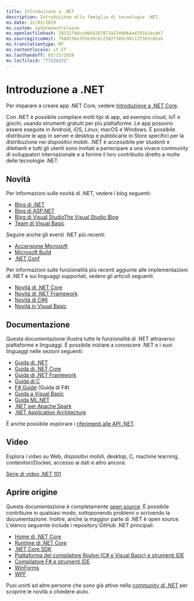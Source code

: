 ```yaml
---
title: Introduzione a .NET
description: Introduzione alla famiglia di tecnologie .NET.
ms.date: 12/03/2019
ms.custom: updateeachrelease
ms.openlocfilehash: 20332f4dcc0664287873a27e0064a4765b1ecde7
ms.sourcegitcommit: 7588136e355e10cbc2582f389c90c127363c02a5
ms.translationtype: MT
ms.contentlocale: it-IT
ms.lasthandoff: 03/15/2020
ms.locfileid: "77124221"
---
```

# <a name="welcome-to-net"></a>Introduzione a .NET

Per imparare a creare app .NET Core, vedere [Introduzione a .NET Core](core/get-started.md).

Con .NET è possibile compilare molti tipi di app, ad esempio cloud, IoT e giochi, usando strumenti gratuiti per più piattaforme. Le app possono essere eseguite in Android, iOS, Linux, macOS e Windows. È possibile distribuire le app in server e desktop e pubblicarle in Store specifici per la distribuzione nei dispositivi mobili. .NET è accessibile per studenti e dilettanti e tutti gli utenti sono invitati a partecipare a una vivace community di sviluppatori internazionale e a fornire il loro contribuito diretto a molte delle tecnologie .NET.

## <a name="news"></a>Novità

Per informazioni sulle novità di .NET, vedere i blog seguenti:

- [Blog di .NET](https://devblogs.microsoft.com/dotnet/)
- [Blog di ASP.NET](https://devblogs.microsoft.com/aspnet/)
- [Blog di Visual StudioThe Visual Studio Blog](https://devblogs.microsoft.com/visualstudio/)
- [Team di Visual Basic](https://devblogs.microsoft.com/vbteam/)

Seguire anche gli eventi .NET più recenti:

- [Accensione Microsoft](https://www.microsoft.com/ignite)
- [Microsoft Build](https://www.microsoft.com/build)
- [.NET Conf](https://www.dotnetconf.net/)

Per informazioni sulle funzionalità più recenti aggiunte alle implementazioni di .NET e sui linguaggi supportati, vedere gli articoli seguenti:

- [Novità di .NET Core](core/whats-new/index.md)
- [Novità di .NET Framework](framework/whats-new/index.md)
- [Novità di C#6](csharp/whats-new/index.md)
- [Novità in Visual Basic](visual-basic/getting-started/whats-new.md)

## <a name="documentation"></a>Documentazione

Questa documentazione illustra tutte le funzionalità di .NET attraverso piattaforme e linguaggi. È possibile iniziare a conoscere .NET e i suoi linguaggi nelle sezioni seguenti:

- [Guida di .NET](standard/index.md)
- [Guida di .NET Core](core/index.md)
- [Guida di .NET Framework](framework/index.md)
- [Guida di C](csharp/index.yml)
- [F# Guide](fsharp/index.yml) (Guida di F#)
- [Guida a Visual Basic](visual-basic/index.yml)
- [Guida ML.NET](machine-learning/index.yml)
- [.NET per Apache Spark](spark/index.yml)
- [.NET Application Architecture](architecture/index.yml)

È anche possibile esplorare i [riferimenti alle API .NET](/dotnet/api).

## <a name="videos"></a>Video

Esplora i video su Web, dispositivi mobili, desktop, C, machine learning, contenitori/Docker, accesso ai dati e altro ancora:

[Serie di video .NET 101](https://dotnet.microsoft.com/learn/videos)

## <a name="open-source"></a>Aprire origine

Questa documentazione è completamente [open source](https://github.com/dotnet/docs). È possibile contribuire in qualsiasi modo, sottoponendo problemi o scrivendo la documentazione. Inoltre, anche la maggior parte di .NET è open source. L'elenco seguente include i repository GitHub .NET principali:

- [Home di .NET Core](https://github.com/dotnet/core)
- [Runtime di .NET Core](https://github.com/dotnet/runtime)
- [.NET Core SDK](https://github.com/dotnet/sdk)
- [Piattaforma del compilatore Roslyn (C# e Visual Basic) e strumenti IDE](https://github.com/dotnet/roslyn)
- [Compilatore F# e strumenti IDE](https://github.com/dotnet/fsharp)
- [WinForms](https://github.com/dotnet/winforms)
- [WPF](https://github.com/dotnet/wpf)

Puoi unirti ad altre persone che sono già attive nella [community di .NET](https://dotnet.microsoft.com/platform/community) per scoprire le novità o chiedere aiuto.
